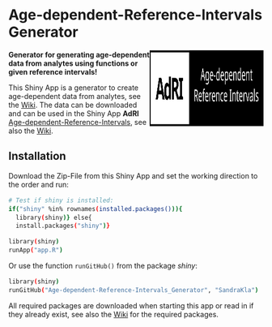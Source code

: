 # Age-dependent-Reference-Intervals Generator 

<img src="www/Logo.svg" width="225px" height="150px" align="right"/>

**Generator for generating age-dependent data from analytes using functions or given reference intervals!**


This Shiny App is a generator to create age-dependent data from analytes, see the [Wiki](https://github.com/SandraKla/Age-dependent-Reference-Intervals_Generator/wiki). The data can be downloaded and can be used in the Shiny App **AdRI** [Age-dependent-Reference-Intervals](https://github.com/SandraKla/Age-dependent-Reference-Intervals), see also the [Wiki](https://github.com/SandraKla/Age-dependent-Reference-Intervals/wiki/Data-from-Generator). 

## Installation

Download the Zip-File from this Shiny App and set the working direction to the order and run:

```bash
# Test if shiny is installed:
if("shiny" %in% rownames(installed.packages())){
  library(shiny)} else{
  install.packages("shiny")}
```

```bash
library(shiny)
runApp("app.R")
```
Or use the function ```runGitHub()``` from the package *shiny*:

```bash
library(shiny)
runGitHub("Age-dependent-Reference-Intervals_Generator", "SandraKla")
```

All required packages are downloaded when starting this app or read in if they already exist, see also the [Wiki](https://github.com/SandraKla/Age-dependent-Reference-Intervals_Generator/wiki) for the required packages.
